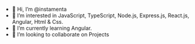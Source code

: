 - 👋 Hi, I’m @instamenta
- 👀 I’m interested in JavaScript, TypeScript, Node.js, Express.js, React.js, Angular, Html & Css.
- 🌱 I’m currently learning Angular.
- 💞️ I’m looking to collaborate on Projects
